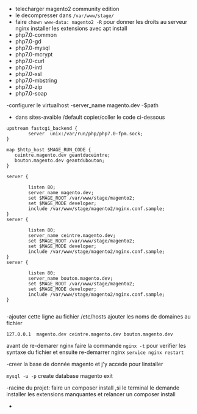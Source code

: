 - telecharger magento2 community edition 
- le decompresser dans `/var/www/stage/`
- faire `chown www-data: magento2 -R` pour donner les droits au serveur nginx 
installer les extensions avec apt install
- php7.0-common
-  php7.0-gd 
-  php7.0-mysql
- php7.0-mcrypt 
-  php7.0-curl
-   php7.0-intl 
-  php7.0-xsl
-  php7.0-mbstring
-  php7.0-zip 
- php7.0-soap






-configurer le virtualhost
-server_name magento.dev
-$path
- dans sites-avaible /default copier/coller le code ci-dessous
```
upstream fastcgi_backend {
        server  unix:/var/run/php/php7.0-fpm.sock;
}

map $http_host $MAGE_RUN_CODE {
   ceintre.magento.dev geantduceintre;
   bouton.magento.dev geantdubouton;
}

server {

        listen 80;
        server_name magento.dev;
        set $MAGE_ROOT /var/www/stage/magento2;
        set $MAGE_MODE developer;
        include /var/www/stage/magento2/nginx.conf.sample;
}
server {

        listen 80;
        server_name ceintre.magento.dev;
        set $MAGE_ROOT /var/www/stage/magento2;
        set $MAGE_MODE developer;
        include /var/www/stage/magento2/nginx.conf.sample;
}
server {

        listen 80;
        server_name bouton.magento.dev;
        set $MAGE_ROOT /var/www/stage/magento2;
        set $MAGE_MODE developer;
        include /var/www/stage/magento2/nginx.conf.sample;
}


```
-ajouter cette ligne au fichier /etc/hosts ajouter les noms de domaines au fichier 
``` 
127.0.0.1  magento.dev ceintre.magento.dev bouton.magento.dev
```
avant de re-demarer nginx faire la commande `nginx -t` pour verifier les syntaxe du fichier et ensuite re-demarrer nginx `service nginx restart`


-creer la base de donnée magento et j'y accede pour linstaller 

`mysql -u -p`
create database magento 
exit


-racine du projet: faire un composer install ,si le terminal le demande installer  les extensions manquantes et relancer un composer install


-




 
